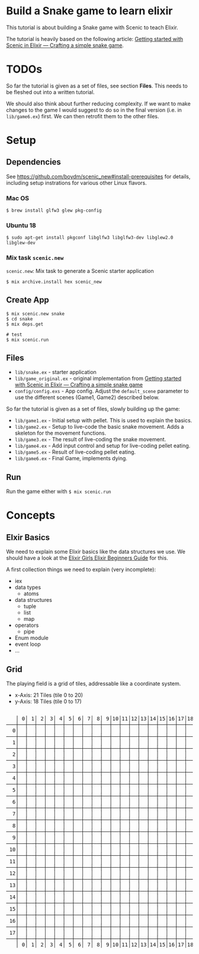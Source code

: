 # Build a Snake game to learn elixir

This tutorial is about building a Snake game with Scenic to teach Elixir. 

The tutorial is heavily based on the following article: [Getting started with Scenic in Elixir — Crafting a simple snake game].

# TODOs

So far the tutorial is given as a set of files, see section **Files**. This needs to be fleshed out into a written tutorial.

We should also think about further reducing complexity. If we want to make changes to the game I would suggest to do so in the final version (i.e. in `lib/game6.ex`) first. We can then retrofit them to the other files.

# Setup

## Dependencies

See https://github.com/boydm/scenic_new#install-prerequisites for details, including setup instrations for various other Linux flavors.

### Mac OS

```
$ brew install glfw3 glew pkg-config
```

### Ubuntu 18

```
$ sudo apt-get install pkgconf libglfw3 libglfw3-dev libglew2.0 libglew-dev
```

### Mix task `scenic.new`

`scenic.new`: Mix task to generate a Scenic starter application


```
$ mix archive.install hex scenic_new
```

## Create App

```
$ mix scenic.new snake
$ cd snake
$ mix deps.get

# test
$ mix scenic.run
```

## Files

* `lib/snake.ex` - starter application
* `lib/game_original.ex` - original implementation from [Getting started with Scenic in Elixir — Crafting a simple snake game]
* `config/config.exs` - App config. Adjust the `default_scene` parameter to use the different scenes (Game1, Game2) described below.

So far the tutorial is given as a set of files, slowly building up the game:

* `lib/game1.ex` - Initial setup with pellet. This is used to explain the basics.
* `lib/game2.ex` - Setup to live-code the basic snake movement. Adds a skeleton for the movement functions.
* `lib/game3.ex` - The result of live-coding the snake movement.
* `lib/game4.ex` - Add input control and setup for live-coding pellet eating.
* `lib/game5.ex` - Result of live-coding pellet eating.
* `lib/game6.ex` - Final Game, implements dying.

## Run

Run the game either with `$ mix scenic.run`


# Concepts 

## Elxir Basics

We need to explain some Elixir basics like the data structures we use. We should have a look at the [Elixir Girls Elixir Beginners Guide](https://elixirgirls.com/guides/elixir-beginners-guide.html) for this. 

A first collection things we need to explain (very incomplete):

* iex
* data types
    * atoms
* data structures
    * tuple
    * list
    * map
* operators
    * pipe
* Enum module
* event loop
* ...

## Grid

The playing field is a grid of tiles, addressable like a coordinate system.

* x-Axis: 21 Tiles (tile 0 to 20)
* y-Axis: 18 Tiles (tile 0 to 17)

<pre>

   │ 0│ 1│ 2│ 3│ 4│ 5│ 6│ 7│ 8│ 9│10│11│12│13│14│15│16│17│18│19│20│
───┼──┼──┼──┼──┼──┼──┼──┼──┼──┼──┼──┼──┼──┼──┼──┼──┼──┼──┼──┼──┼──┼───
  0│  │  │  │  │  │  │  │  │  │  │  │  │  │  │  │  │  │  │  │  │  │ 0
───┼──┼──┼──┼──┼──┼──┼──┼──┼──┼──┼──┼──┼──┼──┼──┼──┼──┼──┼──┼──┼──┼───
  1│  │  │  │  │  │  │  │  │  │  │  │  │  │  │  │  │  │  │  │  │  │ 1
───┼──┼──┼──┼──┼──┼──┼──┼──┼──┼──┼──┼──┼──┼──┼──┼──┼──┼──┼──┼──┼──┼───
  2│  │  │  │  │  │  │  │  │  │  │  │  │  │  │  │  │  │  │  │  │  │ 2
───┼──┼──┼──┼──┼──┼──┼──┼──┼──┼──┼──┼──┼──┼──┼──┼──┼──┼──┼──┼──┼──┼───
  3│  │  │  │  │  │  │  │  │  │  │  │  │  │  │  │  │  │  │  │  │  │ 3
───┼──┼──┼──┼──┼──┼──┼──┼──┼──┼──┼──┼──┼──┼──┼──┼──┼──┼──┼──┼──┼──┼───
  4│  │  │  │  │  │  │  │  │  │  │  │  │  │  │  │  │  │  │  │  │  │ 4
───┼──┼──┼──┼──┼──┼──┼──┼──┼──┼──┼──┼──┼──┼──┼──┼──┼──┼──┼──┼──┼──┼───
  5│  │  │  │  │  │  │  │  │  │  │  │  │  │  │  │  │  │  │  │  │  │ 5
───┼──┼──┼──┼──┼──┼──┼──┼──┼──┼──┼──┼──┼──┼──┼──┼──┼──┼──┼──┼──┼──┼───
  6│  │  │  │  │  │  │  │  │  │  │  │  │  │  │  │  │  │  │  │  │  │ 6
───┼──┼──┼──┼──┼──┼──┼──┼──┼──┼──┼──┼──┼──┼──┼──┼──┼──┼──┼──┼──┼──┼───
  7│  │  │  │  │  │  │  │  │  │  │  │  │  │  │  │  │  │  │  │  │  │ 7
───┼──┼──┼──┼──┼──┼──┼──┼──┼──┼──┼──┼──┼──┼──┼──┼──┼──┼──┼──┼──┼──┼───
  8│  │  │  │  │  │  │  │  │  │  │  │  │  │  │  │  │  │  │  │  │  │ 8
───┼──┼──┼──┼──┼──┼──┼──┼──┼──┼──┼──┼──┼──┼──┼──┼──┼──┼──┼──┼──┼──┼───
  9│  │  │  │  │  │  │  │  │  │  │  │  │  │  │  │  │  │  │  │  │  │ 9
───┼──┼──┼──┼──┼──┼──┼──┼──┼──┼──┼──┼──┼──┼──┼──┼──┼──┼──┼──┼──┼──┼───
 10│  │  │  │  │  │  │  │  │  │  │  │  │  │  │  │  │  │  │  │  │  │10
───┼──┼──┼──┼──┼──┼──┼──┼──┼──┼──┼──┼──┼──┼──┼──┼──┼──┼──┼──┼──┼──┼───
 11│  │  │  │  │  │  │  │  │  │  │  │  │  │  │  │  │  │  │  │  │  │11
───┼──┼──┼──┼──┼──┼──┼──┼──┼──┼──┼──┼──┼──┼──┼──┼──┼──┼──┼──┼──┼──┼───
 12│  │  │  │  │  │  │  │  │  │  │  │  │  │  │  │  │  │  │  │  │  │12
───┼──┼──┼──┼──┼──┼──┼──┼──┼──┼──┼──┼──┼──┼──┼──┼──┼──┼──┼──┼──┼──┼───
 13│  │  │  │  │  │  │  │  │  │  │  │  │  │  │  │  │  │  │  │  │  │13
───┼──┼──┼──┼──┼──┼──┼──┼──┼──┼──┼──┼──┼──┼──┼──┼──┼──┼──┼──┼──┼──┼───
 14│  │  │  │  │  │  │  │  │  │  │  │  │  │  │  │  │  │  │  │  │  │14
───┼──┼──┼──┼──┼──┼──┼──┼──┼──┼──┼──┼──┼──┼──┼──┼──┼──┼──┼──┼──┼──┼───
 15│  │  │  │  │  │  │  │  │  │  │  │  │  │  │  │  │  │  │  │  │  │15
───┼──┼──┼──┼──┼──┼──┼──┼──┼──┼──┼──┼──┼──┼──┼──┼──┼──┼──┼──┼──┼──┼───
 16│  │  │  │  │  │  │  │  │  │  │  │  │  │  │  │  │  │  │  │  │  │16
───┼──┼──┼──┼──┼──┼──┼──┼──┼──┼──┼──┼──┼──┼──┼──┼──┼──┼──┼──┼──┼──┼───
 17│  │  │  │  │  │  │  │  │  │  │  │  │  │  │  │  │  │  │  │  │  │17
───┼──┼──┼──┼──┼──┼──┼──┼──┼──┼──┼──┼──┼──┼──┼──┼──┼──┼──┼──┼──┼──┼───
   │ 0│ 1│ 2│ 3│ 4│ 5│ 6│ 7│ 8│ 9│10│11│12│13│14│15│16│17│18│19│20│

</pre>



[Getting started with Scenic in Elixir — Crafting a simple snake game]: https://blog.usejournal.com/elixir-scenic-snake-game-b8616b1d7ee0
